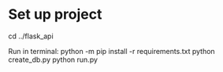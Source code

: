 # Set up project
cd ../flask_api

Run in terminal: 
python -m pip install -r requirements.txt
python create_db.py
python run.py
